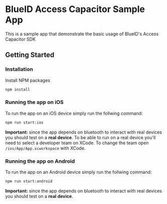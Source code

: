 # BlueID Access Capacitor Sample App

This is a sample app that demonstrate the basic usage of BlueID's Access Capacitor SDK

## Getting Started

### Installation

Install NPM packages
   ```sh
   npm install
   ```
   
### Running the app on iOS
To run the app on an iOS device simply run the follwing command:

   ```sh
   npm run start:ios
   ```
 **Important:** since the app depends on bluetooth to interact with real devices you should test on a **real device**. To be able to run on a real device you'll need to select a developer team on XCode. To change the team open `/ios/App/App.xcworkspace` with XCode.
 
### Running the app on Android
To run the app on an Android device simply run the follwing command:
   ```sh
   npm run start:android
   ```
 **Important:** since the app depends on bluetooth to interact with real devices you should test on a **real device**.
 